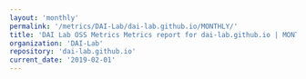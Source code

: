 ```yaml
---
layout: 'monthly'
permalink: '/metrics/DAI-Lab/dai-lab.github.io/MONTHLY/'
title: 'DAI Lab OSS Metrics Metrics report for dai-lab.github.io | MONTHLY-REPORT-2019-02-01'
organization: 'DAI-Lab'
repository: 'dai-lab.github.io'
current_date: '2019-02-01'
---
```

